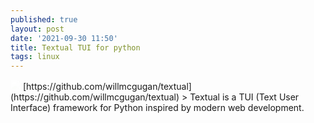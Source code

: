 ```yaml
---
published: true
layout: post
date: '2021-09-30 11:50'
title: Textual TUI for python
tags: linux 
---
```

 <img style="mix-blend-mode: overlay;" src="https://raw.githubusercontent.com/willmcgugan/textual/main/imgs/textual.png">
[https://github.com/willmcgugan/textual](https://github.com/willmcgugan/textual)  
> Textual is a TUI (Text User Interface) framework for Python inspired by modern web development.
